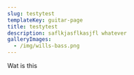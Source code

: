 ```yaml
---
slug: testytest
templateKey: guitar-page
title: testytest
description: saflkjasflkasjfl whatever
galleryImages:
  - /img/wills-bass.png
---
```

Wat is this
